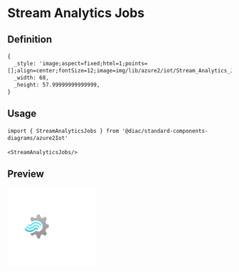 # Stream Analytics Jobs

## Definition

```
{
  _style: 'image;aspect=fixed;html=1;points=[];align=center;fontSize=12;image=img/lib/azure2/iot/Stream_Analytics_Jobs.svg;strokeColor=none;',
  _width: 68,
  _height: 57.99999999999999,
}
```

## Usage

```
import { StreamAnalyticsJobs } from '@diac/standard-components-diagrams/azure2Iot'

<StreamAnalyticsJobs/>
```

## Preview

<img src="./stream-analytics-jobs.png" width="200"/>
